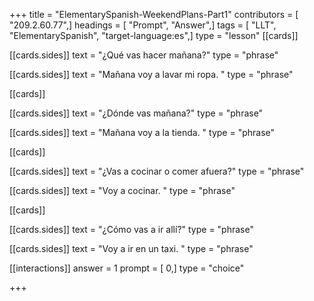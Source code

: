 +++
title = "ElementarySpanish-WeekendPlans-Part1"
contributors = [ "209.2.60.77",]
headings = [ "Prompt", "Answer",]
tags = [ "LLT", "ElementarySpanish", "target-language:es",]
type = "lesson"
[[cards]]

[[cards.sides]]
text = "¿Qué vas hacer mañana?"
type = "phrase"

[[cards.sides]]
text = "Mañana  voy a lavar mi ropa. "
type = "phrase"

[[cards]]

[[cards.sides]]
text = "¿Dónde vas mañana?"
type = "phrase"

[[cards.sides]]
text = "Mañana voy a la tienda. "
type = "phrase"

[[cards]]

[[cards.sides]]
text = "¿Vas a cocinar o comer afuera?"
type = "phrase"

[[cards.sides]]
text = "Voy a cocinar. "
type = "phrase"

[[cards]]

[[cards.sides]]
text = "¿Cómo vas a ir allí?"
type = "phrase"

[[cards.sides]]
text = "Voy a ir en un taxi. "
type = "phrase"

[[interactions]]
answer = 1
prompt = [ 0,]
type = "choice"

+++
